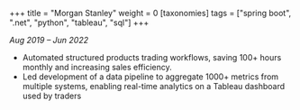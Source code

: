 +++
title = "Morgan Stanley"
weight = 0
[taxonomies]
tags = ["spring boot", ".net", "python", "tableau", "sql"]
+++

*Aug 2019 – Jun 2022*

- Automated structured products trading workflows, saving 100+ hours monthly and increasing sales efficiency.
- Led development of a data pipeline to aggregate 1000+ metrics from multiple systems, enabling real-time analytics on a Tableau dashboard used by traders